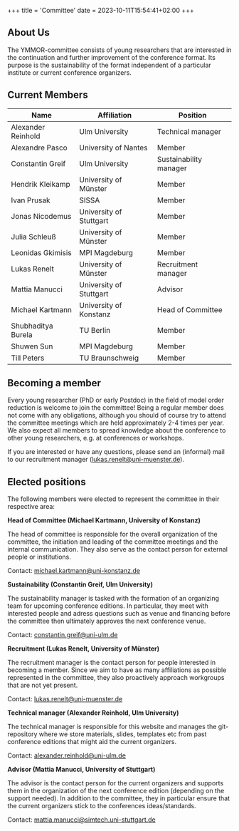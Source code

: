 +++
title = 'Committee'
date = 2023-10-11T15:54:41+02:00
+++

## About Us

The YMMOR-committee consists of young researchers that are interested in the 
continuation and further improvement of the conference format. 
Its purpose is the sustainability of the format independent of a particular 
institute or current conference organizers.

## Current Members
| Name                | Affiliation                | Position               |
|---------------------|----------------------------|------------------------|
| Alexander Reinhold  | Ulm University             | Technical manager      |
| Alexandre Pasco     | University of Nantes       | Member                 |
| Constantin Greif    | Ulm University             | Sustainability manager |
| Hendrik Kleikamp    | University of M&uuml;nster | Member                 |
| Ivan Prusak         | SISSA                      | Member                 |
| Jonas Nicodemus     | University of Stuttgart    | Member                 |
| Julia Schleu&szlig; | University of M&uuml;nster | Member                 |
| Leonidas Gkimisis   | MPI Magdeburg              | Member                 |
| Lukas Renelt        | University of M&uuml;nster | Recruitment manager    |
| Mattia Manucci      | University of Stuttgart    | Advisor                |
| Michael Kartmann    | University of Konstanz     | Head of Committee      |
| Shubhaditya Burela  | TU Berlin                  | Member                 |
| Shuwen Sun          | MPI Magdeburg              | Member                 |
| Till Peters         | TU Braunschweig            | Member                 |


## Becoming a member

Every young researcher (PhD or early Postdoc) in the field of model order 
reduction is welcome to join the committee! 
Being a regular member does not come with any obligations, although you should of
course try to attend the committee meetings which are held approximately 2-4 
times per year. 
We also expect all members to spread knowledge about the conference to other 
young researchers, e.g. at conferences or workshops.

If you are interested or have any questions, please send an (informal) mail to 
our recruitment manager 
([lukas.renelt@uni-muenster.de](mailto:lukas.renelt@uni-muenster.de)).

## Elected positions

The following members were elected to represent the committee in their respective 
area:

**Head of Committee (Michael Kartmann, University of Konstanz)**

The head of committee is responsible for the overall organization of the committee, 
the initiation and leading of the committee meetings and the internal communication.
They also serve as the contact person for external people or institutions.

Contact: [michael.kartmann@uni-konstanz.de](mailto:michael.kartmann@uni-konstanz.de)

**Sustainability (Constantin Greif, Ulm University)**

The sustainability manager is tasked with the formation of an organizing team 
for upcoming conference editions. 
In particular, they meet with interested people and adress questions such as 
venue and financing before the committee then ultimately approves the next 
conference venue.

Contact: [constantin.greif@uni-ulm.de](mailto:constantin.greif@uni-ulm.de)

**Recruitment (Lukas Renelt, University of M&uuml;nster)**

The recruitment manager is the contact person for people interested in becoming a member.
Since we aim to have as many affiliations as possible represented in the committee, they also
proactively approach workgroups that are not yet present.

Contact: [lukas.renelt@uni-muenster.de](mailto:lukas.renelt@uni-muenster.de)

**Technical manager (Alexander Reinhold, Ulm University)**

The technical manager is responsible for this website and manages the git-repository 
where we store materials, slides, templates etc from past conference editions that 
might aid the current organizers.

Contact: [alexander.reinhold@uni-ulm.de](mailto:alexander.reinhold@uni-ulm.de)

**Advisor (Mattia Manucci, University of Stuttgart)**

The advisor is the contact person for the current organizers and supports them in the organization 
of the next conference edition (depending on the support needed). In addition to the committee, 
they in particular ensure that the current organizers stick to the conferences ideas/standards.

Contact: [mattia.manucci@simtech.uni-stuttgart.de](mailto:mattia.manucci@simtech.uni-stuttgart.de)
